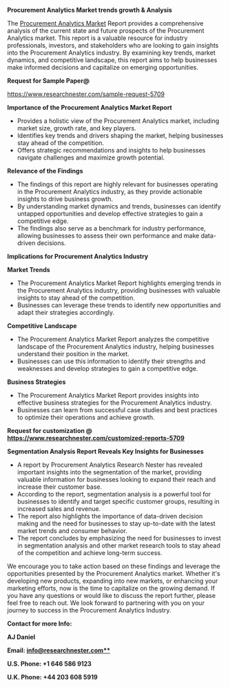 ﻿<a name="_hlk167721000"></a>**Procurement Analytics Market trends growth & Analysis**

The [Procurement Analytics Market](https://www.researchnester.com/reports/procurement-analytics-market/5709) Report provides a comprehensive analysis of the current state and future prospects of the Procurement Analytics market. This report is a valuable resource for industry professionals, investors, and stakeholders who are looking to gain insights into the Procurement Analytics industry. By examining key trends, market dynamics, and competitive landscape, this report aims to help businesses make informed decisions and capitalize on emerging opportunities.

**Request for Sample Paper@**

<https://www.researchnester.com/sample-request-5709>

**Importance of the Procurement Analytics Market Report**

- Provides a holistic view of the Procurement Analytics market, including market size, growth rate, and key players.
- Identifies key trends and drivers shaping the market, helping businesses stay ahead of the competition.
- Offers strategic recommendations and insights to help businesses navigate challenges and maximize growth potential.

**Relevance of the Findings**	

- The findings of this report are highly relevant for businesses operating in the Procurement Analytics industry, as they provide actionable insights to drive business growth.
- By understanding market dynamics and trends, businesses can identify untapped opportunities and develop effective strategies to gain a competitive edge.
- The findings also serve as a benchmark for industry performance, allowing businesses to assess their own performance and make data-driven decisions.

**Implications for Procurement Analytics  Industry**

**Market Trends**

- The Procurement Analytics Market Report highlights emerging trends in the Procurement Analytics industry, providing businesses with valuable insights to stay ahead of the competition.
- Businesses can leverage these trends to identify new opportunities and adapt their strategies accordingly.

**Competitive Landscape**

- The Procurement Analytics Market Report analyzes the competitive landscape of the Procurement Analytics industry, helping businesses understand their position in the market.
- Businesses can use this information to identify their strengths and weaknesses and develop strategies to gain a competitive edge.

**Business Strategies**

- The Procurement Analytics Market Report provides insights into effective business strategies for the Procurement Analytics industry.
- Businesses can learn from successful case studies and best practices to optimize their operations and achieve growth.

**Request for customization @ <https://www.researchnester.com/customized-reports-5709>**

**Segmentation Analysis Report Reveals Key Insights for Businesses**

- A report by Procurement Analytics Research Nester has revealed important insights into the segmentation of the market, providing valuable information for businesses looking to expand their reach and increase their customer base.
- According to the report, segmentation analysis is a powerful tool for businesses to identify and target specific customer groups, resulting in increased sales and revenue.
- The report also highlights the importance of data-driven decision making and the need for businesses to stay up-to-date with the latest market trends and consumer behavior.
- The report concludes by emphasizing the need for businesses to invest in segmentation analysis and other market research tools to stay ahead of the competition and achieve long-term success.

We encourage you to take action based on these findings and leverage the opportunities presented by the Procurement Analytics market. Whether it's developing new products, expanding into new markets, or enhancing your marketing efforts, now is the time to capitalize on the growing demand. If you have any questions or would like to discuss the report further, please feel free to reach out. We look forward to partnering with you on your journey to success in the Procurement Analytics Industry.

**Contact for more Info:**

**AJ Daniel**

**Email: [info@researchnester.com**](mailto:info@researchnester.com "mailto:info@researchnester.com")**

**U.S. Phone: +1 646 586 9123**

**U.K. Phone: +44 203 608 5919**



